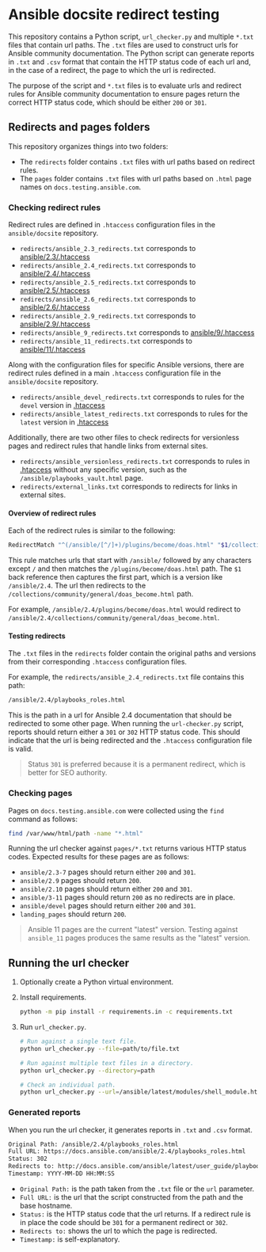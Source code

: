 # Ansible docsite redirect testing

This repository contains a Python script, `url_checker.py` and multiple `*.txt` files that contain url paths.
The `.txt` files are used to construct urls for Ansible community documentation.
The Python script can generate reports in `.txt` and `.csv` format that contain the HTTP status code of each url and, in the case of a redirect, the page to which the url is redirected.

The purpose of the script and `*.txt` files is to evaluate urls and redirect rules for Ansible community documentation to ensure pages return the correct HTTP status code, which should be either `200` or `301`.

## Redirects and pages folders

This repository organizes things into two folders:

- The `redirects` folder contains `.txt` files with url paths based on redirect rules.
- The `pages` folder contains `.txt` files with url paths based on `.html` page names on `docs.testing.ansible.com`.

### Checking redirect rules

Redirect rules are defined in `.htaccess` configuration files in the `ansible/docsite` repository.

- `redirects/ansible_2.3_redirects.txt` corresponds to [ansible/2.3/.htaccess](https://github.com/ansible/docsite/blob/main/ansible/2.3/.htaccess)
- `redirects/ansible_2.4_redirects.txt` corresponds to [ansible/2.4/.htaccess](https://github.com/ansible/docsite/blob/main/ansible/2.4/.htaccess)
- `redirects/ansible_2.5_redirects.txt` corresponds to [ansible/2.5/.htaccess](https://github.com/ansible/docsite/blob/main/ansible/2.5/.htaccess)
- `redirects/ansible_2.6_redirects.txt` corresponds to [ansible/2.6/.htaccess](https://github.com/ansible/docsite/blob/main/ansible/2.6/.htaccess)
- `redirects/ansible_2.9_redirects.txt` corresponds to [ansible/2.9/.htaccess](https://github.com/ansible/docsite/blob/main/ansible/2.6/.htaccess)
- `redirects/ansible_9_redirects.txt` corresponds to [ansible/9/.htaccess](https://github.com/ansible/docsite/blob/main/ansible/9/.htaccess)
- `redirects/ansible_11_redirects.txt` corresponds to [ansible/11/.htaccess](https://github.com/ansible/docsite/blob/main/ansible/11/.htaccess)

Along with the configuration files for specific Ansible versions, there are redirect rules defined in a main `.htaccess` configuration file in the `ansible/docsite` repository.

- `redirects/ansible_devel_redirects.txt` corresponds to rules for the `devel` version in [.htaccess](https://github.com/ansible/docsite/blob/main/.htaccess)
- `redirects/ansible_latest_redirects.txt` corresponds to rules for the `latest` version in [.htaccess](https://github.com/ansible/docsite/blob/main/.htaccess)

Additionally, there are two other files to check redirects for versionless pages and redirect rules that handle links from external sites.

- `redirects/ansible_versionless_redirects.txt` corresponds to rules in [.htaccess](https://github.com/ansible/docsite/blob/main/.htaccess) without any specific version, such as the `/ansible/playbooks_vault.html` page.
- `redirects/external_links.txt` corresponds to redirects for links in external sites.

#### Overview of redirect rules

Each of the redirect rules is similar to the following:

```bash
RedirectMatch "^(/ansible/[^/]+)/plugins/become/doas.html" "$1/collections/community/general/doas_become.html"
```

This rule matches urls that start with `/ansible/` followed by any characters except `/` and then matches the `/plugins/become/doas.html` path. The `$1` back reference then captures the first part, which is a version like `/ansible/2.4`. The url then redirects to the `/collections/community/general/doas_become.html` path.

For example, `/ansible/2.4/plugins/become/doas.html` would redirect to `/ansible/2.4/collections/community/general/doas_become.html`.

#### Testing redirects

The `.txt` files in the `redirects` folder contain the original paths and versions from their corresponding `.htaccess` configuration files.

For example, the `redirects/ansible_2.4_redirects.txt` file contains this path:

```html
/ansible/2.4/playbooks_roles.html
```

This is the path in a url for Ansible 2.4 documentation that should be redirected to some other page. When running the `url-checker.py` script, reports should return either a `301` or `302` HTTP status code. This should indicate that the url is being redirected and the `.htaccess` configuration file is valid.

> Status `301` is preferred because it is a permanent redirect, which is better for SEO authority.

### Checking pages

Pages on `docs.testing.ansible.com` were collected using the `find` command as follows:

```bash
find /var/www/html/path -name "*.html"
```

Running the url checker against `pages/*.txt` returns various HTTP status codes. Expected results for these pages are as follows:

- `ansible/2.3-7` pages should return either `200` and `301`.
- `ansible/2.9` pages should return `200`.
- `ansible/2.10` pages should return either `200` and `301`.
- `ansible/3-11` pages should return `200` as no redirects are in place.
- `ansible/devel` pages should return either `200` and `301`.
- `landing_pages` should return `200`.

> Ansible 11 pages are the current "latest" version. Testing against `ansible_11` pages produces the same results as the "latest" version.

## Running the url checker

1. Optionally create a Python virtual environment.
2. Install requirements.

   ```bash
   python -m pip install -r requirements.in -c requirements.txt
   ```

3. Run `url_checker.py`.

   ```bash
   # Run against a single text file.
   python url_checker.py --file=path/to/file.txt

   # Run against multiple text files in a directory.
   python url_checker.py --directory=path

   # Check an individual path.
   python url_checker.py --url=/ansible/latest/modules/shell_module.html
   ```

### Generated reports

When you run the url checker, it generates reports in `.txt` and `.csv` format.

```txt
Original Path: /ansible/2.4/playbooks_roles.html
Full URL: https://docs.ansible.com/ansible/2.4/playbooks_roles.html
Status: 302
Redirects to: http://docs.ansible.com/ansible/latest/user_guide/playbooks_reuse.html
Timestamp: YYYY-MM-DD HH:MM:SS
```

- `Original Path:` is the path taken from the `.txt` file or the `url` parameter.
- `Full URL:` is the url that the script constructed from the path and the base hostname.
- `Status:` is the HTTP status code that the url returns. If a redirect rule is in place the code should be `301` for a permanent redirect or `302`.
- `Redirects to:` shows the url to which the page is redirected.
- `Timestamp:` is self-explanatory.
